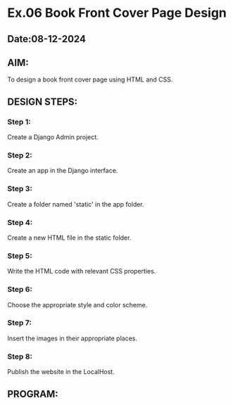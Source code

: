 # Ex.06 Book Front Cover Page Design
## Date:08-12-2024

## AIM:
To design a book front cover page using HTML and CSS.

## DESIGN STEPS:

### Step 1:
Create a Django Admin project.

### Step 2:
Create an app in the Django interface.

### Step 3:
Create a folder named 'static' in the app folder.

### Step 4:
Create a new HTML file in the static folder.

### Step 5:
Write the HTML code with relevant CSS properties.

### Step 6:
Choose the appropriate style and color scheme.

### Step 7:
Insert the images in their appropriate places.

### Step 8:
Publish the website in the LocalHost.

## PROGRAM:
<html>
    <head>
        <meta name="viewport" content="width=device=width, initial-scale=1.0">
        <style>

            .bookpage{
                width: 400px;
                height: 600px;
                color: black;
                margin-left: auto;
                margin-right: auto;
                padding: 20px;
                font-family: 'Franklin Gothic Medium', 'Arial Narrow', Arial, sans-serif;
                background-image: url(Background.png.jpg);
                background-size: cover;
            }

            .insight{
                color: black;
            }

            .hrstyle{
                width: 100px;
            }

            .author{
                display: inline;
                position: relative;
                color: black;
                top: 230px;

                font-family: Georgia, 'Times New Roman', Times, serif;
                font-size: medium;
            }

            .booktitle{
                font-family: 'Courier New', Courier, monospace;
                font-size: larger;
                text-align: center;
                position: relative;
                top: 30px;
            }

            .id{
                width: 400px;
                position: relative;
                top: 100px;
            }

            .pub{
                font-size: medium;
                position: relative;
                top: 230px;
                left: 315px;
            }

            .ed{
                color: black;
                font-size: medium;
                font-family: Verdana, Geneva, Tahoma, sans-serif;
                position: relative;
                top: 150px;

            }

            .subtitle{
                font-family: Verdana, Geneva, Tahoma, sans-serif;
                font-size: large;
                position: relative;
                top: 40px;
            }

            .mypic{
                position: relative;
                top: 230px;
                left: 260px;
                width: 100px;
                height: 100px;
                background-size: cover;

            }
        </style>
        <title>BOOK COVER</title>
    </head>
    <body>
        <div class="bookpage">
            <div class="insight">SEC INSIGHT</div>
            <div class="hrstyle">
                <hr style="color: yellow;">
            </div>
            <div class="booktitle">
                <h1>Fundamentals of Web Application Development</h1>
            </div>
            <div class="subtitle">
                web application framework
            </div>
            <div class="mypic">
                <img src="my image.png.jpg" width="130" height="145" alt="">
            </div>
            <div class="id">
                <hr style="color: orange;">
            </div>
            <div class="author">
                <p><b>C.DHANUSH</b></p>
            </div>
            <div class="pub">
                sec
            </div>
            <div class="ed">
                <b>THIRD EDITION</b>
            </div>
        </div>
    </body>
</html>

## OUTPUT:
![alt text](screenshot.png)

## RESULT:
The program for designing book front cover page using HTML and CSS is completed successfully.
